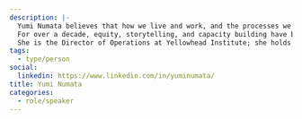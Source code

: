 ```yaml
---
description: |-
  Yumi Numata believes that how we live and work, and the processes we use to engage each other are integral aspects of building a sustainable future.
  For over a decade, equity, storytelling, and capacity building have been three areas of focus that have, and continue to inform her work.
  She is the Director of Operations at Yellowhead Institute; she holds a Hons BA from the University of Toronto in Equity Studies and a MA from New York University in Media, Culture, and Communications. Yumi is Chinese-Japanese settler.
tags:
  - type/person
social:
  linkedin: https://www.linkedin.com/in/yuminumata/
title: Yumi Numata
categories:
  - role/speaker
---
```

